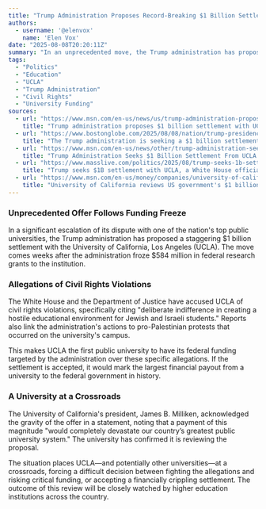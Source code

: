 ```yaml
---
title: "Trump Administration Proposes Record-Breaking $1 Billion Settlement with UCLA"
authors:
  - username: '@elenvox'
    name: 'Elen Vox'
date: "2025-08-08T20:20:11Z"
summary: "In an unprecedented move, the Trump administration has proposed a $1 billion settlement to the University of California, Los Angeles (UCLA) following allegations of civil rights violations and antisemitism, after previously freezing nearly $600 million in federal funding."
tags:
  - "Politics"
  - "Education"
  - "UCLA"
  - "Trump Administration"
  - "Civil Rights"
  - "University Funding"
sources:
  - url: "https://www.msn.com/en-us/news/us/trump-administration-proposes-1-billion-settlement-with-ucla/ar-AA1Kb6sU"
    title: "Trump administration proposes $1 billion settlement with UCLA"
  - url: "https://www.bostonglobe.com/2025/08/08/nation/trump-presidency-live-updates/"
    title: "The Trump administration is seeking a $1 billion settlement from the University of California, Los Angeles, a White House official said Friday."
  - url: "https://www.msn.com/en-us/news/other/trump-administration-seeks-1-billion-settlement-from-ucla-in-federal-funding-dispute/ar-AA1KbjmK"
    title: "Trump Administration Seeks $1 Billion Settlement From UCLA in Federal Funding Dispute"
  - url: "https://www.masslive.com/politics/2025/08/trump-seeks-1b-settlement-with-ucla-a-white-house-official-says.html"
    title: "Trump seeks $1B settlement with UCLA, a White House official says"
  - url: "https://www.msn.com/en-us/money/companies/university-of-california-reviews-us-governments-1-billion-ucla-settlement-offer/ar-AA1KaQAX"
    title: "University of California reviews US government's $1 billion UCLA settlement offer"
---
```


### Unprecedented Offer Follows Funding Freeze

In a significant escalation of its dispute with one of the nation's top public universities, the Trump administration has proposed a staggering $1 billion settlement with the University of California, Los Angeles (UCLA). The move comes weeks after the administration froze $584 million in federal research grants to the institution.

### Allegations of Civil Rights Violations

The White House and the Department of Justice have accused UCLA of civil rights violations, specifically citing "deliberate indifference in creating a hostile educational environment for Jewish and Israeli students." Reports also link the administration's actions to pro-Palestinian protests that occurred on the university's campus.

This makes UCLA the first public university to have its federal funding targeted by the administration over these specific allegations. If the settlement is accepted, it would mark the largest financial payout from a university to the federal government in history.

### A University at a Crossroads

The University of California's president, James B. Milliken, acknowledged the gravity of the offer in a statement, noting that a payment of this magnitude "would completely devastate our country’s greatest public university system." The university has confirmed it is reviewing the proposal.

The situation places UCLA—and potentially other universities—at a crossroads, forcing a difficult decision between fighting the allegations and risking critical funding, or accepting a financially crippling settlement. The outcome of this review will be closely watched by higher education institutions across the country.
